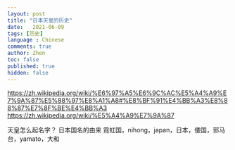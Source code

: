 ```yaml
---
layout: post
title: "日本天皇的历史"
date:   2021-06-09
tags: [历史]
language : Chinese
comments: true
author: Zhen
toc: false
published: true
hidden: false
---
```

https://zh.wikipedia.org/wiki/%E6%97%A5%E6%9C%AC%E5%A4%A9%E7%9A%87%E5%88%97%E8%A1%A8#%E8%BF%91%E4%BB%A3%E8%88%87%E7%8F%BE%E4%BB%A3
https://zh.wikipedia.org/wiki/%E5%A4%A9%E7%9A%87

天皇怎么起名字？
日本国名的由来 霓虹国，nihong，japan，日本，倭国，邪马台，yamato，大和
<!--stackedit_data:
eyJoaXN0b3J5IjpbOTAzNjc2NjI5LDE0OTExMzg5MDBdfQ==
-->
